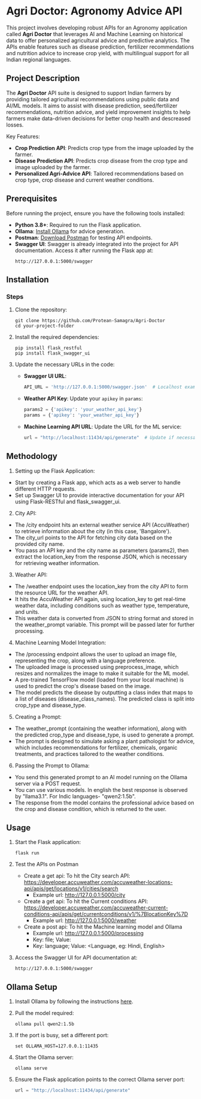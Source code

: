 # Agri Doctor: Agronomy Advice API

This project involves developing robust APIs for an Agronomy application called **Agri Doctor** that leverages AI and Machine Learning on historical data to offer personalized agricultural advice and predictive analytics. The APIs enable features such as disease prediction, fertilizer recommendations and nutrition advice to increase crop yield, with multilingual support for all Indian regional languages.

## Project Description

The **Agri Doctor** API suite is designed to support Indian farmers by providing tailored agricultural recommendations using public data and AI/ML models. It aims to assist with disease prediction, seed/fertilizer recommendations, nutrition advice, and yield improvement insights to help farmers make data-driven decisions for better crop health and descreased losses.

Key Features:
- **Crop Prediction API**: Predicts crop type from the image uploaded by the farmer.
- **Disease Prediction API**: Predicts crop disease from the crop type and image uploaded by the farmer.
- **Personalized Agri-Advice API**: Tailored recommendations based on crop type, crop disease and current weather conditions.

## Prerequisites

Before running the project, ensure you have the following tools installed:

- **Python 3.8+**: Required to run the Flask application.
- **Ollama**: [Install Ollama](https://github.com/ollama/ollama) for advice generation.
- **Postman**: [Download Postman](https://www.postman.com/downloads/) for testing API endpoints.
- **Swagger UI**: Swagger is already integrated into the project for API documentation. Access it after running the Flask app at:
  ```
  http://127.0.0.1:5000/swagger
  ```

## Installation

### Steps
1. Clone the repository:
   ```
   git clone https://github.com/Protean-Samagra/Agri-Doctor
   cd your-project-folder
   ```

2. Install the required dependencies:
   ```
   pip install flask_restful
   pip install flask_swagger_ui
   ```

3. Update the necessary URLs in the code:
   - **Swagger UI URL**: 
     ```python
     API_URL = 'http://127.0.0.1:5000/swagger.json'  # Localhost example
     ```
   - **Weather API Key**: Update your `apikey` in `params`:
     ```python
     params2 = {'apikey': 'your_weather_api_key'}
     params = {'apikey': 'your_weather_api_key'}
     ```
   - **Machine Learning API URL**: Update the URL for the ML service:
     ```python
     url = "http://localhost:11434/api/generate"  # Update if necessary
     ```
## Methodology

1. Setting up the Flask Application:
- Start by creating a Flask app, which acts as a web server to handle different HTTP requests.
- Set up Swagger UI to provide interactive documentation for your API using Flask-RESTful and flask_swagger_ui.

2. City API:
- The /city endpoint hits an external weather service API (AccuWeather) to retrieve information about the city (in this case, 'Bangalore').
- The city_url points to the API for fetching city data based on the provided city name.
- You pass an API key and the city name as parameters (params2), then extract the location_key from the response JSON, which is necessary for retrieving weather information.

3. Weather API:
- The /weather endpoint uses the location_key from the city API to form the resource URL for the weather API.
- It hits the AccuWeather API again, using location_key to get real-time weather data, including conditions such as weather type, temperature, and units.
- This weather data is converted from JSON to string format and stored in the weather_prompt variable. This prompt will be passed later for further processing.

4. Machine Learning Model Integration:
- The /processing endpoint allows the user to upload an image file, representing the crop, along with a language preference.
- The uploaded image is processed using preprocess_image, which resizes and normalizes the image to make it suitable for the ML model.
- A pre-trained TensorFlow model (loaded from your local machine) is used to predict the crop's disease based on the image.
- The model predicts the disease by outputting a class index that maps to a list of diseases (disease_class_names). The predicted class is split into crop_type and disease_type.

5. Creating a Prompt:
- The weather_prompt (containing the weather information), along with the predicted crop_type and disease_type, is used to generate a prompt.
- The prompt is designed to simulate asking a plant pathologist for advice, which includes recommendations for fertilizer, chemicals, organic treatments, and practices tailored to the weather conditions.

6. Passing the Prompt to Ollama:
- You send this generated prompt to an AI model running on the Ollama server via a POST request.
- You can use various models. In english the best response is observed by "llama3.1". For Indic languages- "qwen2:1.5b".
- The response from the model contains the professional advice based on the crop and disease condition, which is returned to the user.

## Usage

1. Start the Flask application:
   ```
   flask run
   ```
2. Test the APIs on Postman
   - Create a get api: To hit the City search API: https://developer.accuweather.com/accuweather-locations-api/apis/get/locations/v1/cities/search
       - Example url: http://127.0.0.1:5000/city
   - Create a get api: To hit the Current conditions API: https://developer.accuweather.com/accuweather-current-conditions-api/apis/get/currentconditions/v1/%7BlocationKey%7D
       - Example url: http://127.0.0.1:5000/weather
   - Create a post api: To hit the Machine learning model and Ollama
        - Example url: http://127.0.0.1:5000/processing
        - Key: file; Value: <image file>
        - Key: language; Value: <Language, eg: Hindi, English>
     
2. Access the Swagger UI for API documentation at:
   ```
   http://127.0.0.1:5000/swagger
   ```

## Ollama Setup

1. Install Ollama by following the instructions [here](https://github.com/ollama/ollama).

2. Pull the model required:
   ```
   ollama pull qwen2:1.5b
   ```
3. If the port is busy, set a different port:
   ```
   set OLLAMA_HOST=127.0.0.1:11435
   ```
4. Start the Ollama server:
   ```
   ollama serve
   ```

5. Ensure the Flask application points to the correct Ollama server port:
   ```python
   url = "http://localhost:11434/api/generate"
   ```
